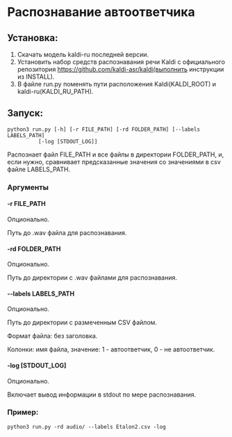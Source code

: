 # Распознавание автоответчика

## Установка:
1. Скачать модель kaldi-ru последней версии.
2. Установить набор средств распознавания речи Kaldi с официального репозитория https://github.com/kaldi-asr/kaldi(выполнить инструкции из INSTALL).
3. В файле run.py поменять пути расположения Kaldi(KALDI_ROOT) и kaldi-ru(KALDI_RU_PATH).

## Запуск: 

    python3 run.py [-h] [-r FILE_PATH] [-rd FOLDER_PATH] [--labels LABELS_PATH]
              [-log [STDOUT_LOG]]

Распознает файл FILE_PATH и все файлы в директории FOLDER_PATH, и, если нужно, сравнивает предсказанные значения 
со значениями в csv файле LABELS_PATH.

### Аргументы

#### -r FILE_PATH
Опционально.

Путь до .wav файла для распознавания.

#### -rd FOLDER_PATH
Опционально.

Путь до директории с .wav файлами для распознавания.

#### --labels LABELS_PATH
Опционально.

Путь до директории с размеченным CSV файлом.

Формат файла: без заголовка.

Колонки: имя файла, значение: 1 - автоответчик, 0 - не автоответчик.

#### -log [STDOUT_LOG]
Опционально.

Включает вывод информации в stdout по мере распознавания.

### Пример:

    python3 run.py -rd audio/ --labels Etalon2.csv -log
